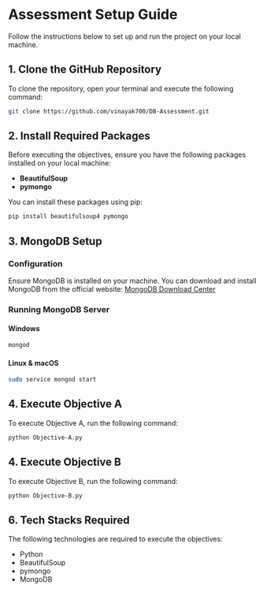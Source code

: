 # Assessment Setup Guide

Follow the instructions below to set up and run the project on your local machine.

## 1. Clone the GitHub Repository

To clone the repository, open your terminal and execute the following command:

```bash
git clone https://github.com/vinayak700/DB-Assessment.git
```

## 2. Install Required Packages

Before executing the objectives, ensure you have the following packages installed on your local machine:

- **BeautifulSoup**
- **pymongo**

You can install these packages using pip:

```bash
pip install beautifulsoup4 pymongo
```

## 3. MongoDB Setup

### Configuration

Ensure MongoDB is installed on your machine. You can download and install MongoDB from the official website: [MongoDB Download Center](https://www.mongodb.com/try/download/community)

### Running MongoDB Server

#### Windows

```bash
mongod
```
#### Linux & macOS

```bash
sudo service mongod start
```

## 4. Execute Objective A

To execute Objective A, run the following command:

```bash
python Objective-A.py
```

## 4. Execute Objective B

To execute Objective B, run the following command:

```bash
python Objective-B.py
```

## 6. Tech Stacks Required

The following technologies are required to execute the objectives:

- Python
- BeautifulSoup
- pymongo
- MongoDB
